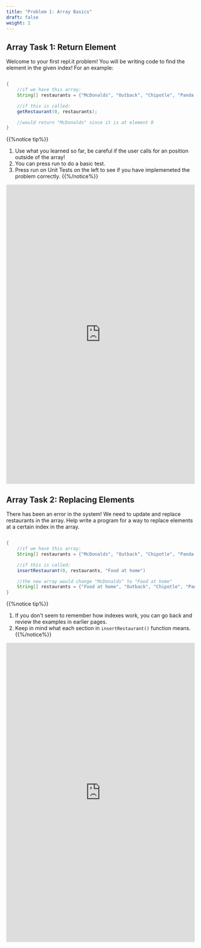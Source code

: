 ```yaml
---
title: "Problem 1: Array Basics"
draft: false
weight: 2
---
```

<link rel="stylesheet" href="../style.css">

## Array Task 1: Return Element

<p>Welcome to your first repl.it problem! You will be writing code to find the element in the given index! For an example: </p>

```java

{
	//if we have this array:
    String[] restaurants = {"McDonalds", "Outback", "Chipotle", "Panda Express", "KFC", "TGIF", "Carls Jr."};

    //if this is called:
	getRestaurant(0, restaurants);

	//would return "McDonalds" since it is at element 0
}

```

{{%notice tip%}}
1. Use what you learned so far, be careful if the user calls for an position outside of the array! 
2. You can press run to do a basic test.
3. Press run on Unit Tests on the left to see if you have implemeneted the problem correctly.
{{%/notice%}}


<iframe frameborder="0" width="100%" height="800px" src="https://replit.com/@nuevofoundation/Problem-1-getRestaurant?lite=true"></iframe>

## Array Task 2: Replacing Elements

<p>There has been an error in the system! We need to update and replace restaurants in the array. Help write a program for a way to replace elements at a certain index in the array. </p>

```java

{
	//if we have this array:
    String[] restaurants = {"McDonalds", "Outback", "Chipotle", "Panda Express", "KFC", "TGIF", "Carls Jr."};

    //if this is called:
	insertRestaurant(0, restaurants, "Food at home")

	//the new array would change "McDonalds" to "Food at home"
	String[] restaurants = {"Food at home", "Outback", "Chipotle", "Panda Express", "KFC", "TGIF", "Carls Jr."};
}

```


{{%notice tip%}}
1. If you don't seem to remember how indexes work, you can go back and review the examples in earlier pages.
3. Keep in mind what each section in `insertRestaurant()` function means.
{{%/notice%}}


<iframe frameborder="0" width="100%" height="800px" src="https://replit.com/@nuevofoundation/Problem-2-insertRestaurant?lite=true"></iframe>